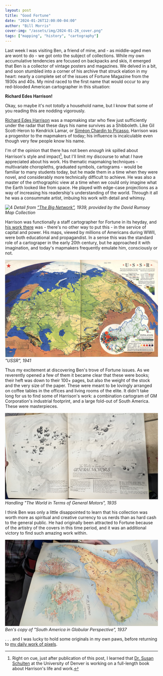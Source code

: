 ```yaml
---
layout: post
title: "Good Fortune"
date: "2024-01-26T12:00:00-04:00"
author: "Bill Morris"
cover-img: "/assets/img/2024-01-26_cover.png"
tags: ["mapping", "history", "cartography"]
---
```


Last week I was visiting Ben, a friend of mine, and - as middle-aged men are wont to do - we got onto the subject of collections. While my own accumulative tendencies are focused on backpacks and skis, it emerged that Ben is a collector of vintage posters and magazines. We delved in a bit, and soon stumbled into a corner of his archive that struck elation in my heart: nearly a complete set of the issues of Fortune Magazine from the 1930s and 40s. My mind raced to the first name that would occur to any red-blooded American cartographer in this situation:

__Richard Edes Harrison!__

Okay, so maybe it's not _totally_ a household name, but I know that some of you reading this are nodding vigorously. 

[Richard Edes Harrison](https://en.wikipedia.org/wiki/Richard_Edes_Harrison) was a mapmaking star who flew just sufficiently under the radar that these days his name survives as a Shibboleth. Like Gil Scott-Heron to Kendrick Lamar, or [Siméon Chardin to Picasso](https://www.neh.gov/humanities/2015/januaryfebruary/feature/the-museumgoer), Harrison was a progenitor to the mapmakers of today; his influence is incalculable even though very few people know his name. 

I'm of the opinion that there has not been _enough_ ink spilled about Harrison's style and impact[^schulten], but I'll limit my discourse to what _I_ have appreciated about his work. His thematic mapmaking techniques - multivariate choropleths, graduated symbols, cartograms - would be familiar to many students today, but he made them in a time when they were novel, and considerably more technically difficult to achieve. He was also a master of the orthographic view at a time when we could only imagine what the Earth looked like from space. He played with edge-case projections as a way of increasing his readership's understanding of the world. Through it all he was a consummate artist, imbuing his work with detail and whimsy.

![4](/shoals/assets/img/2024-01-26_4.png)
_Detail from ["The Big Network"](https://www.davidrumsey.com/luna/servlet/detail/RUMSEY~8~1~337543~90105616:The-Big-Network--How-the-World-Comm?qvq=q%3Aedes+harrison%3Bsort%3APub_List_No_InitialSort%2CPub_Date%2CPub_List_No%2CSeries_No%3Blc%3ARUMSEY%7E8%7E1&mi=7&trs=147), 1939, provided by the David Rumsey Map Collection_

Harrison was functionally a staff cartographer for Fortune in its heyday, and [his work there](https://www.fulltable.com/vts/f/fortune/menubc.htm) was - there's no other way to put this - in the service of capital and power. His maps, viewed by millions of Americans during WWII, were both educational and propagandist. In a sense this was the standard role of a cartograper in the early 20th century, but he approached it with imagination, and today's mapmakers frequently emulate him, consciously or not. 

![3](/shoals/assets/img/2024-01-26_3.jpeg)
_"USSR", 1941_

Thus my excitement at discovering Ben's trove of Fortune issues. As we reverently opened a few of them it became clear that these were books; their heft was down to their 100+ pages, but also the weight of the stock and the very size of the paper. These were meant to be lovingly arranged on coffee tables in the offices and living rooms of the elite. It didn't take long for us to find some of Harrison's work: a combination cartogram of GM Corporation's industrial footprint, and a large fold-out of South America. These were masterpieces.

![2](/shoals/assets/img/2024-01-26_2.jpeg)
_Handling "The World in Terms of General Motors", 1935_

I think Ben was only a little disappointed to learn that his collection was worth more as spiritual and creative currency to us nerds than as hard cash to the general public. He had originally been attracted to Fortune because of the artistry of the covers in this time period, and it was an additional victory to find such amazing work within.

![1](/shoals/assets/img/2024-01-26_1.jpeg)
_Ben's copy of "South America in Globular Perspective", 1937_

. . . and I was lucky to hold some originals in my own paws, before returning to [my daily work of pixels](https://billmorris.io/shoals/2023/09/27/lower-saxony.html).

[^schulten]: Right on cue, just after publication of this post, I learned that [Dr. Susan Schulten](https://liberalarts.du.edu/about/people/susan-m-schulten) at the University of Denver is working on a full-length book about Harrison's life and work. 
